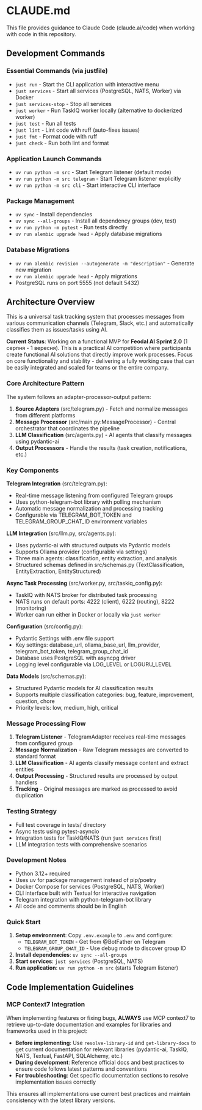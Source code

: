# CLAUDE.md

This file provides guidance to Claude Code (claude.ai/code) when working with code in this repository.

## Development Commands

### Essential Commands (via justfile)
- `just run` - Start the CLI application with interactive menu
- `just services` - Start all services (PostgreSQL, NATS, Worker) via Docker
- `just services-stop` - Stop all services
- `just worker` - Run TaskIQ worker locally (alternative to dockerized worker)
- `just test` - Run all tests
- `just lint` - Lint code with ruff (auto-fixes issues)
- `just fmt` - Format code with ruff
- `just check` - Run both lint and format

### Application Launch Commands
- `uv run python -m src` - Start Telegram listener (default mode)
- `uv run python -m src telegram` - Start Telegram listener explicitly
- `uv run python -m src cli` - Start interactive CLI interface

### Package Management
- `uv sync` - Install dependencies
- `uv sync --all-groups` - Install all dependency groups (dev, test)
- `uv run python -m pytest` - Run tests directly
- `uv run alembic upgrade head` - Apply database migrations

### Database Migrations
- `uv run alembic revision --autogenerate -m "description"` - Generate new migration
- `uv run alembic upgrade head` - Apply migrations
- PostgreSQL runs on port 5555 (not default 5432)

## Architecture Overview

This is a universal task tracking system that processes messages from various communication channels (Telegram, Slack, etc.) and automatically classifies them as issues/tasks using AI.

**Current Status**: Working on a functional MVP for **Feodal AI Sprint 2.0** (1 серпня - 1 вересня). This is a practical AI competition where participants create functional AI solutions that directly improve work processes. Focus on core functionality and stability - delivering a fully working case that can be easily integrated and scaled for teams or the entire company.

### Core Architecture Pattern
The system follows an adapter-processor-output pattern:
1. **Source Adapters** (src/telegram.py) - Fetch and normalize messages from different platforms
2. **Message Processor** (src/main.py:MessageProcessor) - Central orchestrator that coordinates the pipeline
3. **LLM Classification** (src/agents.py) - AI agents that classify messages using pydantic-ai
4. **Output Processors** - Handle the results (task creation, notifications, etc.)

### Key Components

**Telegram Integration** (src/telegram.py):
- Real-time message listening from configured Telegram groups
- Uses python-telegram-bot library with polling mechanism
- Automatic message normalization and processing tracking
- Configurable via TELEGRAM_BOT_TOKEN and TELEGRAM_GROUP_CHAT_ID environment variables

**LLM Integration** (src/llm.py, src/agents.py):
- Uses pydantic-ai with structured outputs via Pydantic models
- Supports Ollama provider (configurable via settings)
- Three main agents: classification, entity extraction, and analysis
- Structured schemas defined in src/schemas.py (TextClassification, EntityExtraction, EntityStructured)

**Async Task Processing** (src/worker.py, src/taskiq_config.py):
- TaskIQ with NATS broker for distributed task processing
- NATS runs on default ports: 4222 (client), 6222 (routing), 8222 (monitoring)
- Worker can run either in Docker or locally via `just worker`

**Configuration** (src/config.py):
- Pydantic Settings with .env file support
- Key settings: database_url, ollama_base_url, llm_provider, telegram_bot_token, telegram_group_chat_id
- Database uses PostgreSQL with asyncpg driver
- Logging level configurable via LOG_LEVEL or LOGURU_LEVEL

**Data Models** (src/schemas.py):
- Structured Pydantic models for AI classification results
- Supports multiple classification categories: bug, feature, improvement, question, chore
- Priority levels: low, medium, high, critical

### Message Processing Flow
1. **Telegram Listener** - TelegramAdapter receives real-time messages from configured group
2. **Message Normalization** - Raw Telegram messages are converted to standard format
3. **LLM Classification** - AI agents classify message content and extract entities
4. **Output Processing** - Structured results are processed by output handlers
5. **Tracking** - Original messages are marked as processed to avoid duplication

### Testing Strategy
- Full test coverage in tests/ directory
- Async tests using pytest-asyncio
- Integration tests for TaskIQ/NATS (run `just services` first)
- LLM integration tests with comprehensive scenarios

### Development Notes
- Python 3.12+ required
- Uses uv for package management instead of pip/poetry
- Docker Compose for services (PostgreSQL, NATS, Worker)
- CLI interface built with Textual for interactive navigation
- Telegram integration with python-telegram-bot library
- All code and comments should be in English

### Quick Start
1. **Setup environment**: Copy `.env.example` to `.env` and configure:
   - `TELEGRAM_BOT_TOKEN` - Get from @BotFather on Telegram
   - `TELEGRAM_GROUP_CHAT_ID` - Use debug mode to discover group ID
2. **Install dependencies**: `uv sync --all-groups`
3. **Start services**: `just services` (PostgreSQL, NATS)
4. **Run application**: `uv run python -m src` (starts Telegram listener)

## Code Implementation Guidelines

### MCP Context7 Integration
When implementing features or fixing bugs, **ALWAYS** use MCP context7 to retrieve up-to-date documentation and examples for libraries and frameworks used in this project:

- **Before implementing**: Use `resolve-library-id` and `get-library-docs` to get current documentation for relevant libraries (pydantic-ai, TaskIQ, NATS, Textual, FastAPI, SQLAlchemy, etc.)
- **During development**: Reference official docs and best practices to ensure code follows latest patterns and conventions
- **For troubleshooting**: Get specific documentation sections to resolve implementation issues correctly

This ensures all implementations use current best practices and maintain consistency with the latest library versions.